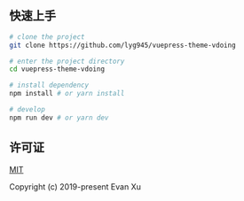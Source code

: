 ## 快速上手

```bash
# clone the project
git clone https://github.com/lyg945/vuepress-theme-vdoing

# enter the project directory
cd vuepress-theme-vdoing

# install dependency
npm install # or yarn install

# develop
npm run dev # or yarn dev
```
## 许可证
[MIT](https://github.com/xugaoyi/vuepress-theme-vdoing/blob/master/LICENSE)

Copyright (c) 2019-present Evan Xu
